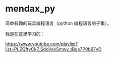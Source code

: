 # mendax_py
简单有趣的玩具编程语言（python 编程语言的子集）。

我是在这里学习的：

https://www.youtube.com/playlist?list=PLZQftyCk7_SdoVexSmwy_tBgs7P0b97yD


